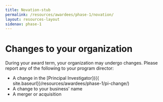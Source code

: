 ```yaml
---
title: Novation-stub
permalink: /resources/awardees/phase-1/novation/
layout: resources-layout
sidenav: phase-1
---
```


# Changes to your organization

During your award term, your organization may undergo changes. Please report any of the following to your program director:

- A change in the [Principal Investigator]({{ site.baseurl}}/resources/awardees/phase-1/pi-change/)
- A change to your business' name
- A merger or acquisition
